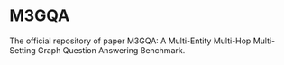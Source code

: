 # M3GQA
The official repository of paper M3GQA: A Multi-Entity Multi-Hop Multi-Setting Graph Question Answering Benchmark.
